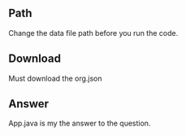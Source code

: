 ## Path
Change the data file path before you run the code.

## Download
Must download the org.json

## Answer
App.java is my the answer to the question.
